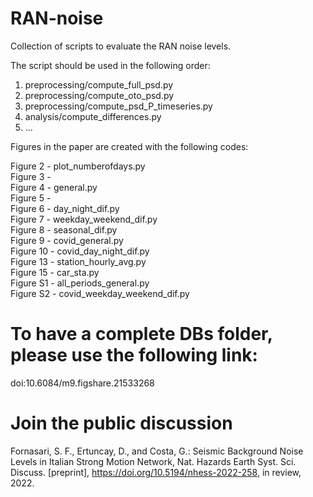 # RAN-noise
Collection of scripts to evaluate the RAN noise levels.

The script should be used in the following order:
1. preprocessing/compute_full_psd.py
2. preprocessing/compute_oto_psd.py
3. preprocessing/compute_psd_P_timeseries.py
4. analysis/compute_differences.py
5. ...

Figures in the paper are created with the following codes:

Figure 2 - plot_numberofdays.py \
Figure 3 - \
Figure 4 - general.py \
Figure 5 - \
Figure 6 - day_night_dif.py \
Figure 7 - weekday_weekend_dif.py \
Figure 8 - seasonal_dif.py \
Figure 9 - covid_general.py \
Figure 10 - covid_day_night_dif.py \
Figure 13 - station_hourly_avg.py \
Figure 15 - car_sta.py \
Figure S1 - all_periods_general.py \
Figure S2 - covid_weekday_weekend_dif.py

# To have a complete DBs folder, please use the following link:

doi:10.6084/m9.figshare.21533268

# Join the public discussion
Fornasari, S. F., Ertuncay, D., and Costa, G.: Seismic Background Noise Levels in Italian Strong Motion Network, Nat. Hazards Earth Syst. Sci. Discuss. [preprint], https://doi.org/10.5194/nhess-2022-258, in review, 2022.
